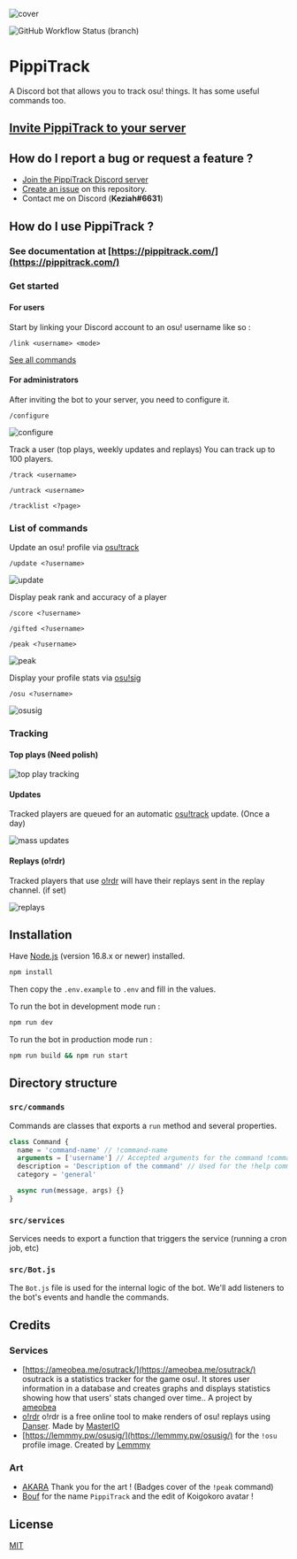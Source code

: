 ![cover](.github/cover.jpg)

![GitHub Workflow Status (branch)](https://img.shields.io/github/workflow/status/KeziahMoselle/osu-track/lint/main?label=lint&style=flat-square)

# PippiTrack

A Discord bot that allows you to track osu! things. It has some useful commands too.

## [Invite PippiTrack to your server](https://invite.pippitrack.com/)

## How do I report a bug or request a feature ?

- [Join the PippiTrack Discord server](https://discord.pippitrack.com/)
- [Create an issue](https://github.com/KeziahMoselle/pippi-track/issues/new) on this repository.
- Contact me on Discord (**Keziah#6631**)

## How do I use PippiTrack ?

### See documentation at [https://pippitrack.com/](https://pippitrack.com/)

### Get started

#### For users

Start by linking your Discord account to an osu! username like so :

```
/link <username> <mode>
```

[See all commands](#list-of-commands)

#### For administrators

After inviting the bot to your server, you need to configure it.

```
/configure
```

![configure](.github/config.gif)

Track a user (top plays, weekly updates and replays)
You can track up to 100 players.

```
/track <username>
```

```
/untrack <username>
```

```
/tracklist <?page>
```

### List of commands

Update an osu! profile via [osu!track](https://ameobea.me/osutrack/)

```
/update <?username>
```

![update](.github/update.png)

Display peak rank and accuracy of a player

```
/score <?username>
```

```
/gifted <?username>
```


```
/peak <?username>
```

![peak](.github/peak.png)

Display your profile stats via [osu!sig](https://lemmmy.pw/osusig/)

```
/osu <?username>
```

![osusig](.github/osusig.png)


### Tracking

#### Top plays (Need polish)

![top play tracking](.github/top_play_tracking.png)

#### Updates

Tracked players are queued for an automatic [osu!track](https://ameobea.me/osutrack/) update. (Once a day)

![mass updates](.github/updates.png)

#### Replays (o!rdr)

Tracked players that use [o!rdr](https://ordr.issou.best/) will have their replays sent in the replay channel. (if set)

![replays](.github/new_replay.png)

## Installation

Have [Node.js](https://nodejs.org/) (version 16.8.x or newer) installed.

```bash
npm install
```

Then copy the `.env.example` to `.env` and fill in the values.

To run the bot in development mode run :

```bash
npm run dev
```

To run the bot in production mode run :

```bash
npm run build && npm run start
```

## Directory structure

### `src/commands`

Commands are classes that exports a `run` method and several properties.

```js
class Command {
  name = 'command-name' // !command-name
  arguments = ['username'] // Accepted arguments for the command !command-name <username>
  description = 'Description of the command' // Used for the !help command
  category = 'general'

  async run(message, args) {}
}
```

### `src/services`

Services needs to export a function that triggers the service (running a cron job, etc)

### `src/Bot.js`

The `Bot.js` file is used for the internal logic of the bot.
We'll add listeners to the bot's events and handle the commands.

## Credits

### Services

- [https://ameobea.me/osutrack/](https://ameobea.me/osutrack/) osutrack is a statistics tracker for the game osu!. It stores user information in a database and creates graphs and displays statistics showing how that users' stats changed over time.. A project by [ameobea](https://ameobea.me/)
- [o!rdr](https://ordr.issou.best/) o!rdr is a free online tool to make renders of osu! replays using [Danser](https://github.com/Wieku/danser-go). Made by [MasterIO](https://github.com/MasterIO02/)
- [https://lemmmy.pw/osusig/](https://lemmmy.pw/osusig/) for the `!osu` profile image. Created by [Lemmmy](https://osu.ppy.sh/users/4656511)

### Art

- [AKARA](https://akara.fr/) Thank you for the art ! (Badges cover of the `!peak` command)
- [Bouf](https://osu.ppy.sh/users/4431069) for the name `PippiTrack` and the edit of Koigokoro avatar !

## License

[MIT](./LICENSE)
